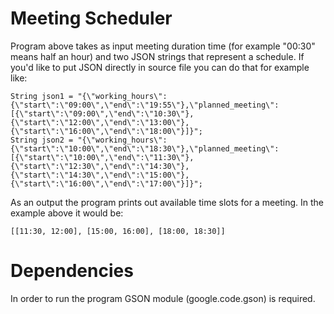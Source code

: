 # Meeting Scheduler
Program above takes as input meeting duration time (for example "00:30" means half an hour) and two JSON strings that represent a schedule. If you'd like to put JSON directly in source file you can do that for example like:
```
String json1 = "{\"working_hours\":{\"start\":\"09:00\",\"end\":\"19:55\"},\"planned_meeting\":[{\"start\":\"09:00\",\"end\":\"10:30\"},{\"start\":\"12:00\",\"end\":\"13:00\"},{\"start\":\"16:00\",\"end\":\"18:00\"}]}";
String json2 = "{\"working_hours\":{\"start\":\"10:00\",\"end\":\"18:30\"},\"planned_meeting\":[{\"start\":\"10:00\",\"end\":\"11:30\"},{\"start\":\"12:30\",\"end\":\"14:30\"},{\"start\":\"14:30\",\"end\":\"15:00\"},{\"start\":\"16:00\",\"end\":\"17:00\"}]}";
```

As an output the program prints out available time slots for a meeting. In the example above it would be:
```
[[11:30, 12:00], [15:00, 16:00], [18:00, 18:30]]
```

# Dependencies
In order to run the program GSON module (google.code.gson) is required.
